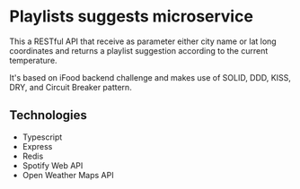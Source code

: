 # Playlists suggests microservice

This a RESTful API that receive as parameter either city name or lat long coordinates and returns a playlist suggestion according to the current temperature.  

It's based on iFood backend challenge and makes use of SOLID, DDD, KISS, DRY, and Circuit Breaker pattern.

## Technologies

* Typescript
* Express
* Redis
* Spotify Web API
* Open Weather Maps API

